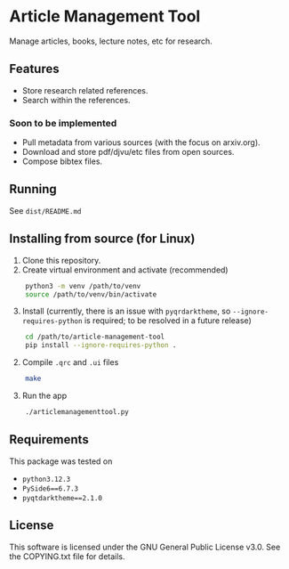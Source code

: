 # Article Management Tool

Manage articles, books, lecture notes, etc for research.

## Features

- Store research related references.
- Search within the references.

### Soon to be implemented

- Pull metadata from various sources (with the focus on arxiv.org).
- Download and store pdf/djvu/etc files from open sources.
- Compose bibtex files.

## Running 

See `dist/README.md`

## Installing from source (for Linux)

1. Clone this repository.
2. Create virtual environment and activate (recommended)
```bash
    python3 -m venv /path/to/venv
    source /path/to/venv/bin/activate
```
3. Install (currently, there is an issue with `pyqrdarktheme`, so `--ignore-requires-python` is required; to be resolved in a future release)
```bash
    cd /path/to/article-management-tool
    pip install --ignore-requires-python .
```
2. Compile `.qrc` and `.ui` files
```bash 
    make
```
3. Run the app
```bash
    ./articlemanagementtool.py
```

## Requirements

This package was tested on 
- `python3.12.3`
- `PySide6==6.7.3`
- `pyqtdarktheme==2.1.0`

## License

This software is licensed under the GNU General Public License v3.0. See the COPYING.txt file for details.
